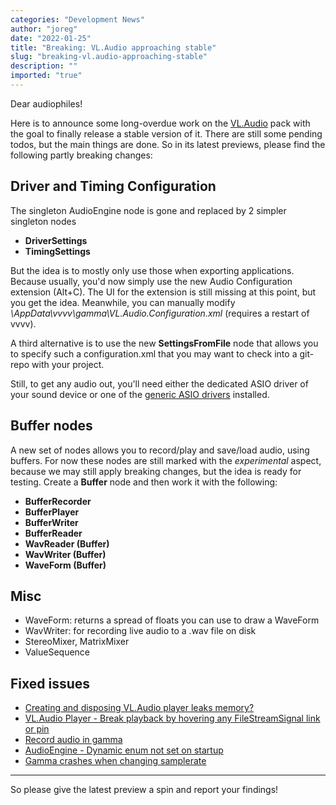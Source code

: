 ```yaml
---
categories: "Development News"
author: "joreg"
date: "2022-01-25"
title: "Breaking: VL.Audio approaching stable"
slug: "breaking-vl.audio-approaching-stable"
description: ""
imported: "true"
---
```



Dear audiophiles!

Here is to announce some long-overdue work on the [VL.Audio](https://www.nuget.org/packages/VL.Audio) pack with the goal to finally release a stable version of it. There are still some pending todos, but the main things are done. So in its latest previews, please find the following partly breaking changes:

## Driver and Timing Configuration

The singleton AudioEngine node is gone and replaced by 2 simpler singleton nodes
* **DriverSettings**
* **TimingSettings**

But the idea is to mostly only use those when exporting applications. Because usually, you'd now simply use the new Audio Configuration extension (Alt+C). The UI for the extension is still missing at this point, but you get the idea. Meanwhile, you can manually modify *\AppData\vvvv\gamma\VL.Audio.Configuration.xml* (requires a restart of vvvv).  

A third alternative is to use the new **SettingsFromFile** node that allows you to specify such a configuration.xml that you may want to check into a git-repo with your project.

Still, to get any audio out, you'll need either the dedicated ASIO driver of your sound device or one of the [generic ASIO drivers](https://thegraybook.vvvv.org/reference/libraries/audio.html) installed.

## Buffer nodes

A new set of nodes allows you to record/play and save/load audio, using buffers. For now these nodes are still marked with the *experimental* aspect, because we may still apply breaking changes, but the idea is ready for testing. Create a **Buffer** node and then work it with the following: 
* **BufferRecorder**
* **BufferPlayer**
* **BufferWriter** 
* **BufferReader** 
* **WavReader (Buffer)**
* **WavWriter (Buffer)**
* **WaveForm (Buffer)**

## Misc

- WaveForm: returns a spread of floats you can use to draw a WaveForm
- WavWriter: for recording live audio to a .wav file on disk
- StereoMixer, MatrixMixer
- ValueSequence


## Fixed issues

* [Creating and disposing VL.Audio player leaks memory?](https://discourse.vvvv.org/t/creating-and-disposing-vl-audio-player-leaks-memory/19645/19)
* [VL.Audio Player - Break playback by hovering any FileStreamSignal link or pin](https://discourse.vvvv.org/t/vl-audio-player-break-playback-by-hovering-any-filestreamsignal-link-or-pin/19652)
* [Record audio in gamma](https://discourse.vvvv.org/t/record-audio-in-gamma/19029/5)
* [AudioEngine - Dynamic enum not set on startup](https://github.com/vvvv/VL.Audio/issues/5)
* [Gamma crashes when changing samplerate](https://github.com/vvvv/VL.Audio/issues/3)

---

So please give the latest preview a spin and report your findings!
